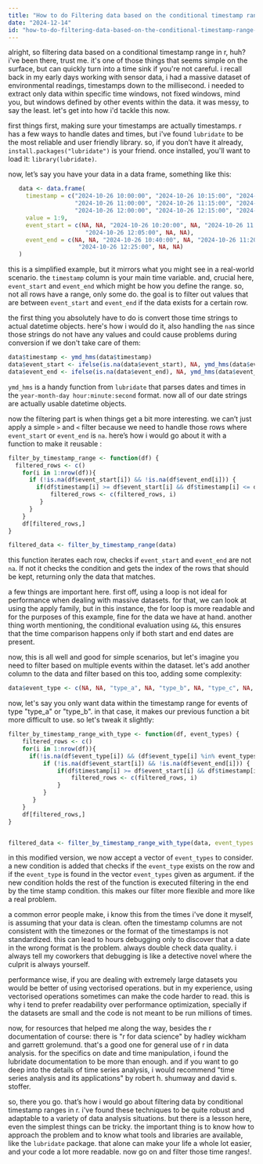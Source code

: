 ```yaml
---
title: "How to do Filtering data based on the conditional timestamp range in R?"
date: "2024-12-14"
id: "how-to-do-filtering-data-based-on-the-conditional-timestamp-range-in-r"
---
```


alright, so filtering data based on a conditional timestamp range in r, huh? i've been there, trust me. it's one of those things that seems simple on the surface, but can quickly turn into a time sink if you're not careful. i recall back in my early days working with sensor data, i had a massive dataset of environmental readings, timestamps down to the millisecond. i needed to extract only data within specific time windows, not fixed windows, mind you, but windows defined by other events within the data. it was messy, to say the least. let's get into how i'd tackle this now.

first things first, making sure your timestamps are actually timestamps. r has a few ways to handle dates and times, but i've found `lubridate` to be the most reliable and user friendly library. so, if you don’t have it already, `install.packages("lubridate")` is your friend. once installed, you'll want to load it: `library(lubridate)`.

now, let’s say you have your data in a data frame, something like this:

```r
   data <- data.frame(
     timestamp = c("2024-10-26 10:00:00", "2024-10-26 10:15:00", "2024-10-26 10:30:00",
                   "2024-10-26 11:00:00", "2024-10-26 11:15:00", "2024-10-26 11:30:00",
                   "2024-10-26 12:00:00", "2024-10-26 12:15:00", "2024-10-26 12:30:00"),
     value = 1:9,
     event_start = c(NA, NA, "2024-10-26 10:20:00", NA, "2024-10-26 11:10:00", NA,
                      "2024-10-26 12:05:00", NA, NA),
     event_end = c(NA, NA, "2024-10-26 10:40:00", NA, "2024-10-26 11:20:00", NA,
                    "2024-10-26 12:25:00", NA, NA)
   )
```

this is a simplified example, but it mirrors what you might see in a real-world scenario. the `timestamp` column is your main time variable. and, crucial here, `event_start` and `event_end` which might be how you define the range. so, not all rows have a range, only some do. the goal is to filter out values that are between `event_start` and `event_end` if the data exists for a certain row.

the first thing you absolutely have to do is convert those time strings to actual datetime objects. here's how i would do it, also handling the `na`s since those strings do not have any values and could cause problems during conversion if we don't take care of them:

```r
data$timestamp <- ymd_hms(data$timestamp)
data$event_start <- ifelse(is.na(data$event_start), NA, ymd_hms(data$event_start))
data$event_end <- ifelse(is.na(data$event_end), NA, ymd_hms(data$event_end))
```

`ymd_hms` is a handy function from `lubridate` that parses dates and times in the `year-month-day hour:minute:second` format. now all of our date strings are actually usable datetime objects.

now the filtering part is when things get a bit more interesting. we can’t just apply a simple `>` and `<` filter because we need to handle those rows where `event_start` or `event_end` is `na`. here’s how i would go about it with a function to make it reusable :

```r
filter_by_timestamp_range <- function(df) {
  filtered_rows <- c()
    for(i in 1:nrow(df)){
      if (!is.na(df$event_start[i]) && !is.na(df$event_end[i])) {
        if(df$timestamp[i] >= df$event_start[i] && df$timestamp[i] <= df$event_end[i]){
            filtered_rows <- c(filtered_rows, i)
         }
      }
    }
    df[filtered_rows,]
}

filtered_data <- filter_by_timestamp_range(data)
```
this function iterates each row, checks if `event_start` and `event_end` are not `na`. If not it checks the condition and gets the index of the rows that should be kept, returning only the data that matches.

a few things are important here. first off, using a loop is not ideal for performance when dealing with massive datasets. for that, we can look at using the apply family, but in this instance, the for loop is more readable and for the purposes of this example, fine for the data we have at hand. another thing worth mentioning, the conditional evaluation using `&&`, this ensures that the time comparison happens only if both start and end dates are present.

now, this is all well and good for simple scenarios, but let's imagine you need to filter based on multiple events within the dataset. let's add another column to the data and filter based on this too, adding some complexity:

```r
data$event_type <- c(NA, NA, "type_a", NA, "type_b", NA, "type_c", NA, NA)
```

now, let's say you only want data within the timestamp range for events of type "type_a" or "type_b". in that case, it makes our previous function a bit more difficult to use. so let's tweak it slightly:

```r
filter_by_timestamp_range_with_type <- function(df, event_types) {
    filtered_rows <- c()
    for(i in 1:nrow(df)){
      if(!is.na(df$event_type[i]) && (df$event_type[i] %in% event_types)){
          if (!is.na(df$event_start[i]) && !is.na(df$event_end[i])) {
              if(df$timestamp[i] >= df$event_start[i] && df$timestamp[i] <= df$event_end[i]){
                  filtered_rows <- c(filtered_rows, i)
              }
          }
       }
    }
    df[filtered_rows,]
}


filtered_data <- filter_by_timestamp_range_with_type(data, event_types = c("type_a", "type_b"))

```

in this modified version, we now accept a vector of `event_types` to consider. a new condition is added that checks if the `event_type` exists on the row and if the `event_type` is found in the vector `event_types` given as argument. if the new condition holds the rest of the function is executed filtering in the end by the time stamp condition. this makes our filter more flexible and more like a real problem.

a common error people make, i know this from the times i've done it myself, is assuming that your data is clean. often the timestamp columns are not consistent with the timezones or the format of the timestamps is not standardized. this can lead to hours debugging only to discover that a date in the wrong format is the problem. always double check data quality. i always tell my coworkers that debugging is like a detective novel where the culprit is always yourself.

performance wise, if you are dealing with extremely large datasets you would be better of using vectorised operations. but in my experience, using vectorised operations sometimes can make the code harder to read. this is why i tend to prefer readability over performance optimization, specially if the datasets are small and the code is not meant to be run millions of times.

now, for resources that helped me along the way, besides the r documentation of course: there is "r for data science" by hadley wickham and garrett grolemund. that's a good one for general use of r in data analysis. for the specifics on date and time manipulation, i found the lubridate documentation to be more than enough. and if you want to go deep into the details of time series analysis, i would recommend "time series analysis and its applications" by robert h. shumway and david s. stoffer.

so, there you go. that’s how i would go about filtering data by conditional timestamp ranges in r. i've found these techniques to be quite robust and adaptable to a variety of data analysis situations. but there is a lesson here, even the simplest things can be tricky. the important thing is to know how to approach the problem and to know what tools and libraries are available, like the `lubridate` package. that alone can make your life a whole lot easier, and your code a lot more readable. now go on and filter those time ranges!.
